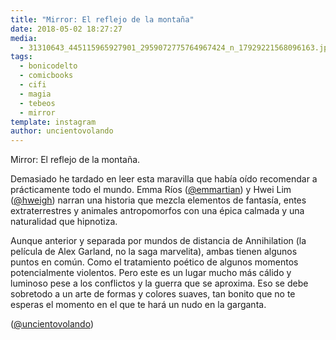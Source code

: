 ```yaml
---
title: "Mirror: El reflejo de la montaña"
date: 2018-05-02 18:27:27
media: 
  - 31310643_445115965927901_2959072775764967424_n_17929221568096163.jpg
tags: 
  - bonicodelto
  - comicbooks
  - cifi
  - magia
  - tebeos
  - mirror
template: instagram
author: uncientovolando
---
```


Mirror: El reflejo de la montaña.


Demasiado he tardado en leer esta maravilla que había oído recomendar a prácticamente todo el mundo. Emma Ríos ([@emmartian](https://instagram.com/emmartian)) y Hwei Lim ([@hweigh](https://instagram.com/hweigh)) narran una historia que mezcla elementos de fantasía, entes extraterrestres y animales antropomorfos con una épica calmada y una naturalidad que hipnotiza.


Aunque anterior y separada por mundos de distancia de Annihilation (la película de Alex Garland, no la saga marvelita), ambas tienen algunos puntos en común. Como el tratamiento poético de algunos momentos potencialmente violentos. Pero este es un lugar mucho más cálido y luminoso pese a los conflictos y la guerra que se aproxima. Eso se debe sobretodo a un arte de formas y colores suaves, tan bonito que no te esperas el momento en el que te hará un nudo en la garganta.


([@uncientovolando](https://instagram.com/uncientovolando))

